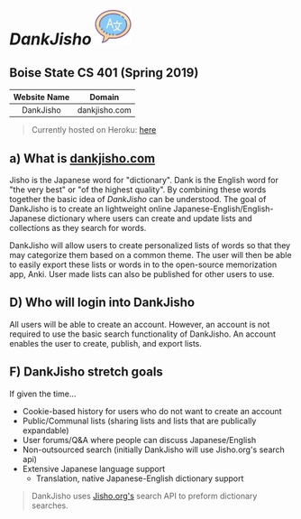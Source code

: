 # *DankJisho* ![logo](./icons/logo_cute.png)

## Boise State CS 401 (Spring 2019)

| Website Name | Domain |
| :----: | :-----:|
| DankJisho | dankjisho.com |

> Currently hosted on Heroku: [here](http://intense-garden-55840.herokuapp.com/)

## a) What is [dankjisho.com](http://intense-garden-55840.herokuapp.com/)

Jisho is the Japanese word for "dictionary". Dank is the English word for "the very best" or "of the highest quality". By combining these words together the basic idea of *DankJisho* can be understood. The goal of DankJisho is to create an lightweight online Japanese-English/English-Japanese dictionary where users can create and update lists and collections as they search for words.

DankJisho will allow users to create personalized lists of words so that they may categorize them based on a common theme. The user will then be able to easily export these lists or words in to the open-source memorization app, Anki. User made lists can also be published for other users to use.

## D) Who will login into DankJisho

All users will be able to create an account. However, an account is not required to use the basic search functionality of DankJisho. An account enables the user to create, publish, and export lists.

## F) DankJisho stretch goals

If given the time...

* Cookie-based history for users who do not want to create an account
* Public/Communal lists (sharing lists and lists that are publically expandable)
* User forums/Q&A where people can discuss Japanese/English
* Non-outsourced search (initially DankJisho will use Jisho.org's search api)
* Extensive Japanese language support
    - Translation, native Japanese-English dictionary support

> DankJisho uses [Jisho.org's](jisho.org) search API to preform dictionary searches.